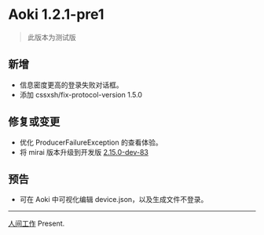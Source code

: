 # Aoki 1.2.1-pre1
> 此版本为测试版

## 新增
* 信息密度更高的登录失败对话框。
* 添加 cssxsh/fix-protocol-version 1.5.0

## 修复或变更
* 优化 ProducerFailureException 的查看体验。
* 将 mirai 版本升级到开发版 [2.15.0-dev-83](https://github.com/mamoe/mirai/actions/runs/4865587143)

## 预告
* 可在 Aoki 中可视化编辑 device.json，以及生成文件不登录。

------
[人间工作](https://www.mrxiaom.top/) Present.
